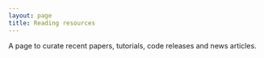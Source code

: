 ```yaml
---
layout: page
title: Reading resources
---
```

A page to curate recent papers, tutorials, code releases and news articles.
